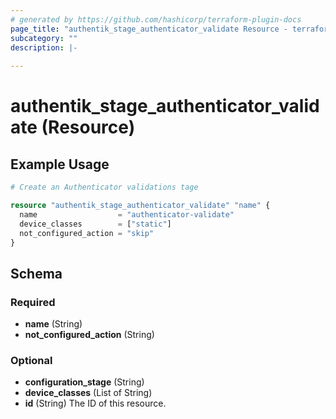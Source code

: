 ```yaml
---
# generated by https://github.com/hashicorp/terraform-plugin-docs
page_title: "authentik_stage_authenticator_validate Resource - terraform-provider-authentik"
subcategory: ""
description: |-
  
---
```


# authentik_stage_authenticator_validate (Resource)



## Example Usage

```terraform
# Create an Authenticator validations tage

resource "authentik_stage_authenticator_validate" "name" {
  name                  = "authenticator-validate"
  device_classes        = ["static"]
  not_configured_action = "skip"
}
```

<!-- schema generated by tfplugindocs -->
## Schema

### Required

- **name** (String)
- **not_configured_action** (String)

### Optional

- **configuration_stage** (String)
- **device_classes** (List of String)
- **id** (String) The ID of this resource.


